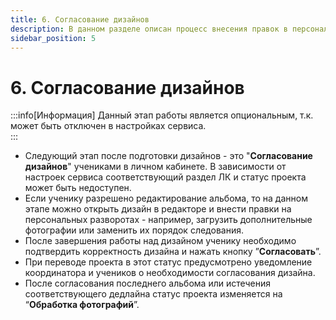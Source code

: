 ```yaml
---
title: 6. Согласование дизайнов
description: В данном разделе описан процесс внесения правок в персональный альбом
sidebar_position: 5
---
```


# 6. Согласование дизайнов
:::info[Информация]
Данный этап работы является опциональным, т.к. может быть отключен в настройках сервиса. <br/>
:::
* Следующий этап после подготовки дизайнов - это "__Согласование дизайнов__" учениками в личном кабинете. В зависимости от настроек сервиса соответствующий раздел ЛК и статус проекта может быть недоступен.
* Если ученику разрешено редактирование альбома, то на данном этапе можно открыть дизайн в редакторе и внести правки на персональных разворотах - например, загрузить дополнительные фотографии или заменить их порядок следования.
* После завершения работы над дизайном ученику необходимо подтвердить корректность дизайна и нажать кнопку ”__Согласовать__”.
* При переводе проекта в этот статус предусмотрено уведомление координатора и учеников о необходимости согласования дизайна. 
* После согласования последнего альбома или истечения соответствующего дедлайна статус проекта изменяется на “__Обработка фотографий__”.
